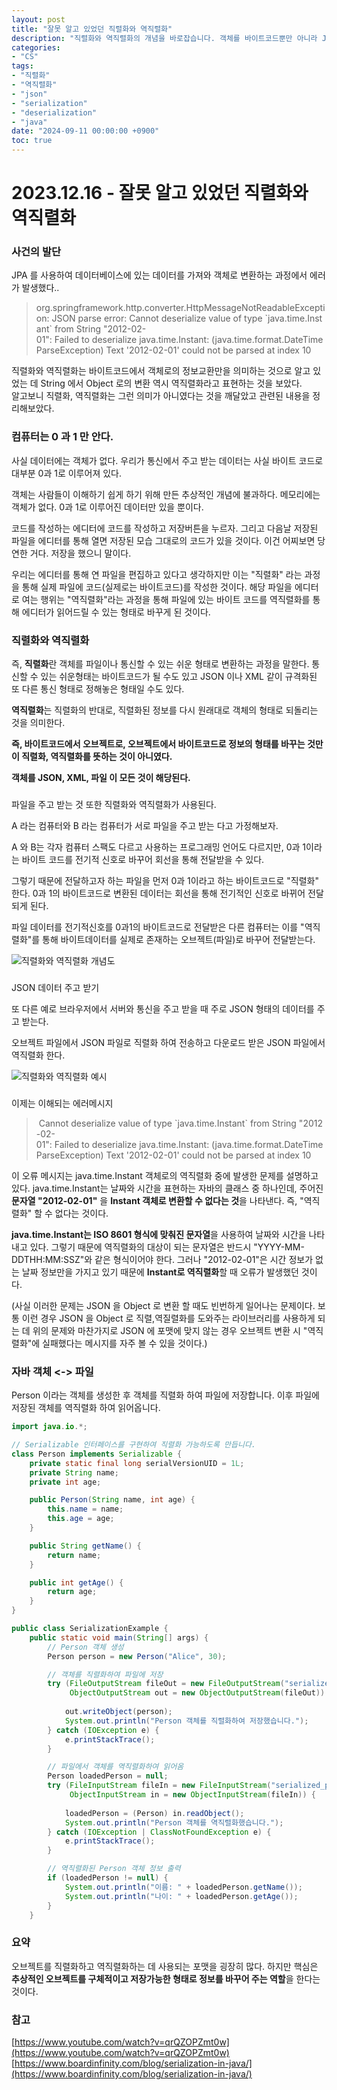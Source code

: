 ```yaml
---
layout: post
title: "잘못 알고 있었던 직렬화와 역직렬화"
description: "직렬화와 역직렬화의 개념을 바로잡습니다. 객체를 바이트코드뿐만 아니라 JSON, XML 등 저장하거나 전송할 수 있는 형태로 변환하는 과정과 그 반대 과정을 예시와 함께 설명합니다."
categories:
- "CS"
tags:
- "직렬화"
- "역직렬화"
- "json"
- "serialization"
- "deserialization"
- "java"
date: "2024-09-11 00:00:00 +0900"
toc: true
---
```


# 2023.12.16 - 잘못 알고 있었던 직렬화와 역직렬화

### 사건의 발단
JPA 를 사용하여 데이터베이스에 있는 데이터를 가져와 객체로 변환하는 과정에서 에러가 발생했다..

> org.springframework.http.converter.HttpMessageNotReadableException: JSON parse error: Cannot deserialize value of type \`java.time.Instant\` from String "2012-02-01": Failed to deserialize java.time.Instant: (java.time.format.DateTimeParseException) Text '2012-02-01' could not be parsed at index 10
 
직렬화와 역직렬화는 바이트코드에서 객체로의 정보교환만을 의미하는 것으로 알고 있었는 데 String 에서 Object 로의 변환 역시 역직렬화라고 표현하는 것을 보았다.  
알고보니 직렬화, 역직렬화는 그런 의미가 아니였다는 것을 깨달았고 관련된 내용을 정리해보았다.

### 컴퓨터는 0 과 1 만 안다.

사실 데이터에는 객체가 없다. 우리가 통신에서 주고 받는 데이터는 사실 바이트 코드로 대부분 0과 1로 이루어져 있다.

객체는 사람들이 이해하기 쉽게 하기 위해 만든 추상적인 개념에 불과하다. 메모리에는 객체가 없다. 0과 1로 이루어진 데이터만 있을 뿐이다. 

코드를 작성하는 에디터에 코드를 작성하고 저장버튼을 누르자. 그리고 다음날 저장된 파일을 에디터를 통해 열면 저장된 모습 그대로의 코드가 있을 것이다. 이건 어찌보면 당연한 거다. 저장을 했으니 말이다. 

우리는 에디터를 통해 연 파일을 편집하고 있다고 생각하지만 이는 "직렬화" 라는 과정을 통해 실제 파일에 코드(실제로는 바이트코드)를 작성한 것이다. 해당 파일을 에디터로 여는 행위는 "역직렬화"라는 과정을 통해 파일에 있는 바이트 코드를 역직렬화를 통해 에디터가 읽어드릴 수 있는 형태로 바꾸게 된 것이다.

### 직렬화와 역직렬화

즉, **직렬화**란 객체를 파일이나 통신할 수 있는 쉬운 형태로 변환하는 과정을 말한다. 통신할 수 있는 쉬운형태는 바이트코드가 될 수도 있고 JSON 이나 XML 같이 규격화된 또 다른 통신 형태로 정해놓은 형태일 수도 있다.   
  

**역직렬화**는 직렬화의 반대로, 직렬화된 정보를 다시 원래대로 객체의 형태로 되돌리는 것을 의미한다.

**즉, 바이트코드에서 오브젝트로, 오브젝트에서 바이트코드로 정보의 형태를 바꾸는 것만이 직렬화, 역직렬화를 뜻하는 것이 아니였다.**

**객체를 JSON, XML, 파일 이 모든 것이 해당된다.**

###   
파일을 주고 받는 것 또한 직렬화와 역직렬화가 사용된다.

A 라는 컴퓨터와 B 라는 컴퓨터가 서로 파일을 주고 받는 다고 가정해보자.

A 와 B는 각자 컴퓨터 스팩도 다르고 사용하는 프로그래밍 언어도 다르지만, 0과 1이라는 바이트 코드를 전기적 신호로 바꾸어 회선을 통해 전달받을 수 있다.

그렇기 때문에 전달하고자 하는 파일을 먼저 0과 1이라고 하는 바이트코드로 "직렬화" 한다. 0과 1의 바이트코드로 변환된 데이터는 회선을 통해 전기적인 신호로 바뀌어 전달되게 된다. 

파일 데이터를 전기적신호를 0과1의 바이트코드로 전달받은 다른 컴퓨터는 이를 "역직렬화"를 통해 바이트데이터를 실제로 존재하는 오브젝트(파일)로 바꾸어 전달받는다.

![직렬화와 역직렬화 개념도](/assets/images/se_de_1.png)

###   
JSON 데이터 주고 받기

또 다른 예로 브라우저에서 서버와 통신을 주고 받을 때 주로 JSON 형태의 데이터를 주고 받는다. 

오브젝트 파일에서 JSON 파일로 직렬화 하여 전송하고 다운로드 받은 JSON 파일에서 역직렬화 한다.

![직렬화와 역직렬화 예시](/assets/images/se_de.png)

###   
이제는 이해되는 에러메시지

>  Cannot deserialize value of type \`java.time.Instant\` from String "2012-02-01": Failed to deserialize java.time.Instant: (java.time.format.DateTimeParseException) Text '2012-02-01' could not be parsed at index 10

이 오류 메시지는 java.time.Instant 객체로의 역직렬화 중에 발생한 문제를 설명하고 있다. java.time.Instant는 날짜와 시간을 표현하는 자바의 클래스 중 하나인데, 주어진 **문자열 "2012-02-01"** 을 **Instant 객체로 변환할 수 없다는 것**을 나타낸다. 즉, "역직렬화" 할 수 없다는 것이다. 

**java.time.Instant는 ISO 8601 형식에 맞춰진 문자열**을 사용하여 날짜와 시간을 나타내고 있다. 그렇기 때문에 역직렬화의 대상이 되는 문자열은 반드시 "YYYY-MM-DDTHH:MM:SSZ"와 같은 형식이어야 한다. 그러나 "2012-02-01"은 시간 정보가 없는 날짜 정보만을 가지고 있기 때문에 **Instant로 역직렬화**할 때 오류가 발생했던 것이다.   
  

(사실 이러한 문제는 JSON 을 Object 로 변환 할 때도 빈번하게 일어나는 문제이다. 보통 이런 경우 JSON 을 Object 로 직렬,역질렬화를 도와주는 라이브러리를 사용하게 되는 데 위의 문제와 마찬가지로 JSON 에 포맷에 맞지 않는 경우 오브젝트 변환 시 "역직렬화"에 실패했다는 메시지를 자주 볼 수 있을 것이다.)

### 자바 객체 <-> 파일

Person 이라는 객체를 생성한 후 객체를 직렬화 하여 파일에 저장합니다. 이후 파일에 저장된 객체를 역직렬화 하여 읽어옵니다.

```java
import java.io.*;

// Serializable 인터페이스를 구현하여 직렬화 가능하도록 만듭니다.
class Person implements Serializable {
    private static final long serialVersionUID = 1L;
    private String name;
    private int age;

    public Person(String name, int age) {
        this.name = name;
        this.age = age;
    }

    public String getName() {
        return name;
    }

    public int getAge() {
        return age;
    }
}

public class SerializationExample {
    public static void main(String[] args) {
        // Person 객체 생성
        Person person = new Person("Alice", 30);

        // 객체를 직렬화하여 파일에 저장
        try (FileOutputStream fileOut = new FileOutputStream("serialized_person.ser");
             ObjectOutputStream out = new ObjectOutputStream(fileOut)) {
            
            out.writeObject(person);
            System.out.println("Person 객체를 직렬화하여 저장했습니다.");
        } catch (IOException e) {
            e.printStackTrace();
        }

        // 파일에서 객체를 역직렬화하여 읽어옴
        Person loadedPerson = null;
        try (FileInputStream fileIn = new FileInputStream("serialized_person.ser");
             ObjectInputStream in = new ObjectInputStream(fileIn)) {
            
            loadedPerson = (Person) in.readObject();
            System.out.println("Person 객체를 역직렬화했습니다.");
        } catch (IOException | ClassNotFoundException e) {
            e.printStackTrace();
        }

        // 역직렬화된 Person 객체 정보 출력
        if (loadedPerson != null) {
            System.out.println("이름: " + loadedPerson.getName());
            System.out.println("나이: " + loadedPerson.getAge());
        }
    }
```

### 요약

오브젝트를 직렬화하고 역직렬화하는 데 사용되는 포맷을 굉장히 많다. 하지만 핵심은 **추상적인 오브젝트를 구체적이고 저장가능한 형태로 정보를 바꾸어 주는 역할**을 한다는 것이다.

### 참고

[https://www.youtube.com/watch?v=qrQZOPZmt0w](https://www.youtube.com/watch?v=qrQZOPZmt0w)
[https://www.boardinfinity.com/blog/serialization-in-java/](https://www.boardinfinity.com/blog/serialization-in-java/)